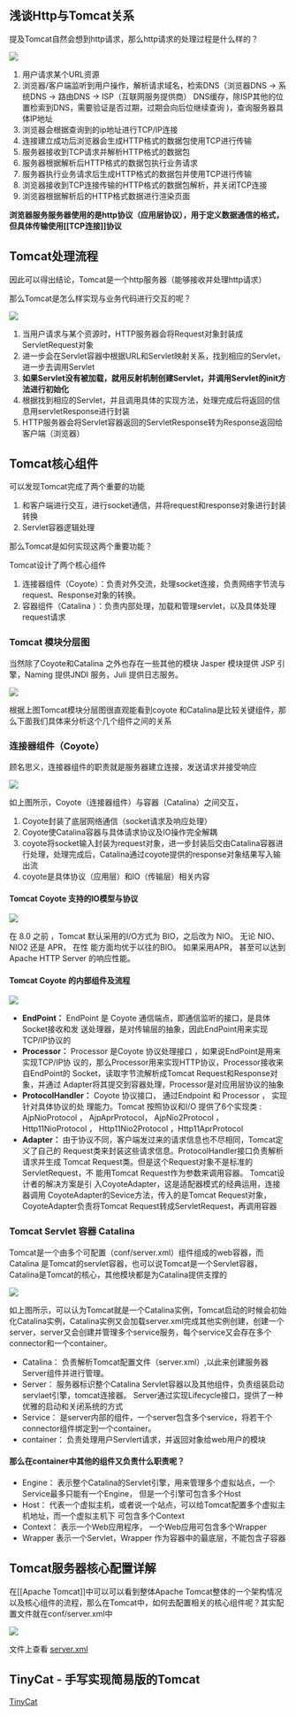 ## 浅谈Http与Tomcat关系
提及Tomcat自然会想到http请求，那么http请求的处理过程是什么样的？

![](Apache%20Tomcat/73E87451-295C-4EC1-82AF-09116C6F0AA6.png)

1. 用户请求某个URL资源
2. 浏览器/客户端监听到用户操作，解析请求域名，检索DNS（浏览器DNS -> 系统DNS -> 路由DNS ->  ISP（互联网服务提供商） DNS缓存，除ISP其他的位置检索到DNS，需要验证是否过期，过期会向后位继续查询 )，查询服务器具体IP地址
3. 浏览器会根据查询到的ip地址进行TCP/IP连接
4. 连接建立成功后浏览器会生成HTTP格式的数据包使用TCP进行传输
5. 服务器接收到TCP请求并解析HTTP格式的数据包
6. 服务器根据解析后HTTP格式的数据包执行业务请求
7. 服务器执行业务请求后生成HTTP格式的数据包并使用TCP进行传输
8. 浏览器接收到TCP连接传输的HTTP格式的数据包解析，并关闭TCP连接
9. 浏览器根据解析后的HTTP格式数据进行渲染页面

**浏览器服务服务器使用的是http协议（应用层协议），用于定义数据通信的格式，但具体传输使用[[TCP连接]]协议**

## Tomcat处理流程
因此可以得出结论，Tomcat是一个http服务器（能够接收并处理http请求）

那么Tomcat是怎么样实现与业务代码进行交互的呢？

![](Apache%20Tomcat/0ED88F49-099B-4891-B798-AF43A4ADEED5.png)

1. 当用户请求与某个资源时，HTTP服务器会将Request对象封装成ServletRequest对象
2. 进一步会在Servlet容器中根据URL和Servlet映射关系，找到相应的Servlet，进一步去调用Servlet
3. **如果Servlet没有被加载，就用反射机制创建Servlet，并调用Servlet的init方法进行初始化**
4. 根据找到相应的Servlet，并且调用具体的实现方法，处理完成后将返回的信息用servletResponse进行封装
5. HTTP服务器会将Servlet容器返回的ServletResponse转为Response返回给客户端（浏览器）

## Tomcat核心组件
可以发现Tomcat完成了两个重要的功能
1. 和客户端进行交互，进行socket通信，并将request和response对象进行封装转换
2. Servlet容器逻辑处理

那么Tomcat是如何实现这两个重要功能？

Tomcat设计了两个核心组件
1. 连接器组件（Coyote）：负责对外交流，处理socket连接，负责网络字节流与request、Response对象的转换。
2. 容器组件（Catalina ）：负责内部处理，加载和管理servlet，以及具体处理request请求

### Tomcat 模块分层图

当然除了Coyote和Catalina 之外也存在一些其他的模块
Jasper 模块提供 JSP 引 擎，Naming 提供JNDI 服务，Juli 提供日志服务。 

![](Apache%20Tomcat/70CE4F07-A502-4B2D-9380-B4B1A5507F00.png)

根据上图Tomcat模块分层图很直观能看到coyote 和Catalina是比较关键组件，那么下面我们具体来分析这个几个组件之间的关系

### 连接器组件（Coyote）
顾名思义，连接器组件的职责就是服务器建立连接，发送请求并接受响应

![](Apache%20Tomcat/396A7420-42BC-43A8-B6B8-B7D331F811C8.png)

如上图所示，Coyote（连接器组件）与容器（Catalina）之间交互，

1. Coyote封装了底层网络通信（socket请求及响应处理）
2. Coyote使Catalina容器与具体请求协议及IO操作完全解耦
3. coyote将socket输入封装为request对象，进一步封装后交由Catalina容器进行处理，处理完成后，Catalina通过coyote提供的response对象结果写入输出流
4. coyote是具体协议（应用层）和IO（传输层）相关内容

#### Tomcat Coyote 支持的IO模型与协议

![](Apache%20Tomcat/page6image30771856.png) 

在 8.0 之前 ，Tomcat 默认采用的I/O方式为 BIO，之后改为 NIO。 无论 NIO、NIO2 还是 APR， 在性 能方面均优于以往的BIO。 如果采用APR， 甚至可以达到 Apache HTTP Server 的响应性能。 

#### Tomcat Coyote 的内部组件及流程

![](Apache%20Tomcat/A0C7C7C0-D7CE-481C-950F-8F79E7D1E075.png)

* **EndPoint：**
	EndPoint 是 Coyote 通信端点，即通信监听的接口，是具体Socket接收和发 送处理器，是对传输层的抽象，因此EndPoint用来实现TCP/IP协议的 
* **Processor：** 
	Processor 是Coyote 协议处理接口 ，如果说EndPoint是用来实现TCP/IP协 议的，那么Processor用来实现HTTP协议，Processor接收来自EndPoint的 Socket，读取字节流解析成Tomcat Request和Response对象，并通过 Adapter将其提交到容器处理，Processor是对应用层协议的抽象 
* **ProtocolHandler：** 
	Coyote 协议接口， 通过Endpoint 和 Processor ， 实现针对具体协议的处 理能力。Tomcat 按照协议和I/O 提供了6个实现类 : AjpNioProtocol ， AjpAprProtocol， AjpNio2Protocol ， Http11NioProtocol ， Http11Nio2Protocol ，Http11AprProtocol 
* **Adapter：**
	由于协议不同，客户端发过来的请求信息也不尽相同，Tomcat定义了自己的 Request类来封装这些请求信息。ProtocolHandler接口负责解析请求并生成 Tomcat Request类。但是这个Request对象不是标准的ServletRequest，不 能用Tomcat Request作为参数来调用容器。
	Tomcat设计者的解决方案是引 入CoyoteAdapter，这是适配器模式的经典运用，连接器调用 CoyoteAdapter的Sevice方法，传入的是Tomcat Request对象， CoyoteAdapter负责将Tomcat Request转成ServletRequest，再调用容器

### Tomcat Servlet 容器 Catalina

Tomcat是一个由多个可配置（conf/server.xml）组件组成的web容器，而Catalina 是Tomcat的servlet容器，也可以说Tomcat是一个Servlet容器，Catalina是Tomcat的核心，其他模块都是为Catalina提供支撑的

![](Apache%20Tomcat/735CCE59-3CE7-407B-8583-D927561D42F5.png)

如上图所示，可以认为Tomcat就是一个Catalina实例，Tomcat启动的时候会初始化Catalina实例，Catalina实例又会加载server.xml完成其他实例创建，创建一个server，server又会创建并管理多个service服务，每个service又会存在多个connector和一个container。

* Catalina：
	负责解析Tomcat配置文件（server.xml）,以此来创建服务器Server组件并进行管理。
* Server：
	服务器标识整个Catalina Servlet容器以及其他组件，负责组装启动servlaet引擎，tomcat连接器。
	Server通过实现Lifecycle接口，提供了一种优雅的启动和关闭系统的方式
* Service：
	是server内部的组件，一个server包含多个service，将若干个connector组件绑定到一个container。
* container：
	负责处理用户Servlert请求，并返回对象给web用户的模块
	
#### 那么在container中其他的组件又负责什么职责呢？
* Engine：
	表示整个Catalina的Servlet引擎，用来管理多个虚拟站点，一个Service最多只能有一个Engine， 但是一个引擎可包含多个Host 
* Host：
	代表一个虚拟主机，或者说一个站点，可以给Tomcat配置多个虚拟主机地址，而一个虚拟主机下 
可包含多个Context
* Context：
	表示一个Web应用程序， 一个Web应用可包含多个Wrapper 
* Wrapper
	表示一个Servlet，Wrapper 作为容器中的最底层，不能包含子容器 

## Tomcat服务器核心配置详解
在[[Apache Tomcat]]中可以可以看到整体Apache Tomcat整体的一个架构情况以及核心组件的流程，那么在Tomcat中，如何去配置相关的核心组件呢？其实配置文件就在conf/server.xml中

![](Apache%20Tomcat/93BE0FDF-802D-4D72-B23D-CB10F6530A6F.png)

文件上查看 <a href='https://github.com/elgchat/elgChat/blob/main/docs/web%20container/Apache%20Tomcat/server.xml'>server.xml</a>

## TinyCat - 手写实现简易版的Tomcat

[TinyCat](https://github.com/elgchat/TinyCat)
